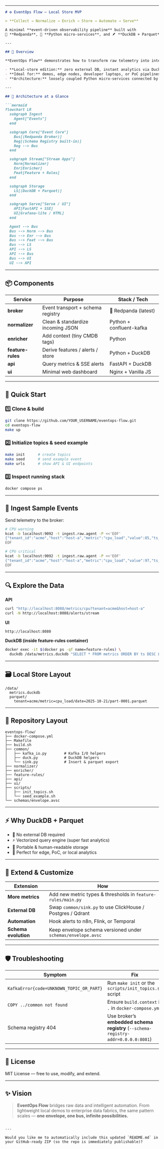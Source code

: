 
---

````markdown
# ⚙️ EventOps Flow — Local Store MVP

> **Collect → Normalize → Enrich → Store → Automate → Serve**

A minimal **event-driven observability pipeline** built with  
🦄 **Redpanda**, 🐍 **Python micro-services**, and 🪶 **DuckDB + Parquet** for local persistence.

---

## 🧭 Overview

**EventOps Flow** demonstrates how to transform raw telemetry into intelligent actions using lightweight, modular services.

- **Local-store edition:** zero external DB, instant analytics via DuckDB  
- **Ideal for:** demos, edge nodes, developer laptops, or PoC pipelines  
- **Architecture:** loosely coupled Python micro-services connected by a Redpanda event bus

---

## 🧩 Architecture at a Glance

```mermaid
flowchart LR
  subgraph Ingest
    Agent["Events"]
  end

  subgraph Core["Event Core"]
    Bus[(Redpanda Broker)]
    Reg[(Schema Registry built-in)]
    Reg --> Bus
  end

  subgraph Stream["Stream Apps"]
    Norm[Normalizer]
    Enr[Enricher]
    Feat[Feature + Rules]
  end

  subgraph Storage
    LS[(DuckDB + Parquet)]
  end

  subgraph Serve["Serve / UI"]
    API[FastAPI + SSE]
    UI[Grafana-lite / HTML]
  end

  Agent --> Bus
  Bus --> Norm --> Bus
  Bus --> Enr --> Bus
  Bus --> Feat --> Bus
  Bus --> LS
  API --> LS
  API --> Bus
  Bus --> UI
  UI --> API
````

---

## 📦 Components

| Service           | Purpose                           | Stack / Tech             |
| ----------------- | --------------------------------- | ------------------------ |
| **broker**        | Event transport + schema registry | 🦄 Redpanda (latest)     |
| **normalizer**    | Clean & standardize incoming JSON | Python + confluent-kafka |
| **enricher**      | Add context (tiny CMDB tags)      | Python                   |
| **feature-rules** | Derive features / alerts / store  | Python + DuckDB          |
| **api**           | Query metrics & SSE alerts        | FastAPI + DuckDB         |
| **ui**            | Minimal web dashboard             | Nginx + Vanilla JS       |

---

## 🚀 Quick Start

### 1️⃣  Clone & build

```bash
git clone https://github.com/YOUR_USERNAME/eventops-flow.git
cd eventops-flow
make up
```

### 2️⃣  Initialize topics & seed example

```bash
make init      # create topics
make seed      # send example event
make urls      # show API & UI endpoints
```

### 3️⃣  Inspect running stack

```bash
docker compose ps
```

---

## 🧪 Ingest Sample Events

Send telemetry to the broker:

```bash
# CPU warning
kcat -b localhost:9092 -t ingest.raw.agent -P <<'EOF'
{"tenant_id":"acme","host":"host-a","metric":"cpu_load","value":85,"ts_event":"2025-10-21T10:00:00Z","unit":"percent","tags":{"env":"prod"}}
EOF

# CPU critical
kcat -b localhost:9092 -t ingest.raw.agent -P <<'EOF'
{"tenant_id":"acme","host":"host-a","metric":"cpu_load","value":97,"ts_event":"2025-10-21T10:05:00Z","unit":"percent","tags":{"env":"prod"}}
EOF
```

---

## 🔍 Explore the Data

**API**

```bash
curl "http://localhost:8088/metrics/cpu?tenant=acme&host=host-a"
curl -N http://localhost:8088/alerts/stream
```

**UI**

```
http://localhost:8080
```

**DuckDB (inside feature-rules container)**

```bash
docker exec -it $(docker ps -qf name=feature-rules) \
  duckdb /data/metrics.duckdb "SELECT * FROM metrics ORDER BY ts DESC LIMIT 5;"
```

---

## 🗃️ Local Store Layout

```
/data/
  metrics.duckdb
  parquet/
    tenant=acme/metric=cpu_load/date=2025-10-21/part-0001.parquet
```

---

## 🧰 Repository Layout

```
eventops-flow/
├── docker-compose.yml
├── Makefile
├── build.sh
├── common/
│   ├── kafka_io.py        # Kafka I/O helpers
│   ├── duck.py            # DuckDB helpers
│   └── sink.py            # Insert & parquet export
├── normalizer/
├── enricher/
├── feature-rules/
├── api/
├── ui/
├── scripts/
│   ├── init_topics.sh
│   └── seed_example.sh
└── schemas/envelope.avsc
```

---

## ⚡ Why DuckDB + Parquet

* 🔌 No external DB required
* ⚡ Vectorized query engine (super fast analytics)
* 📂 Portable & human-readable storage
* 🧠 Perfect for edge, PoC, or local analytics

---

## 🧠 Extend & Customize

| Extension            | How                                                          |
| -------------------- | ------------------------------------------------------------ |
| **More metrics**     | Add new metric types & thresholds in `feature-rules/main.py` |
| **External DB**      | Swap `common/sink.py` to use ClickHouse / Postgres / Qdrant  |
| **Automation**       | Hook alerts to n8n, Flink, or Temporal                       |
| **Schema evolution** | Keep envelope schema versioned under `schemas/envelope.avsc` |

---

## 🛡️ Troubleshooting

| Symptom                                  | Fix                                                                               |
| ---------------------------------------- | --------------------------------------------------------------------------------- |
| `KafkaError{code=UNKNOWN_TOPIC_OR_PART}` | Run `make init` or the `scripts/init_topics.sh` script                            |
| `COPY ../common not found`               | Ensure `build.context` is `.` in `docker-compose.yml`                             |
| Schema registry 404                      | Use broker’s **embedded schema registry** (`--schema-registry-addr=0.0.0.0:8081`) |

---

## 📜 License

MIT License — free to use, modify, and extend.

---

## ✨ Vision

> **EventOps Flow** bridges raw data and intelligent automation.
> From lightweight local demos to enterprise data fabrics,
> the same pattern scales — **one envelope, one bus, infinite possibilities.**

```

---

Would you like me to automatically include this updated `README.md` in your GitHub-ready ZIP (so the repo is immediately publishable)?
```
